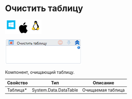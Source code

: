 # Очистить таблицу

![](../../../../resources/activities/basic/data/data-tables/image-100-1-1-1-1-1-1-1-2-289.png)

![](../../../../resources/activities/basic/data/data-tables/image-254.png)

Компонент, очищающий таблицу.

| Свойство  | Тип                   | Описание          |
| --------- | --------------------- | ----------------- |
| Таблица\* | System.Data.DataTable | Очищаемая таблица |
